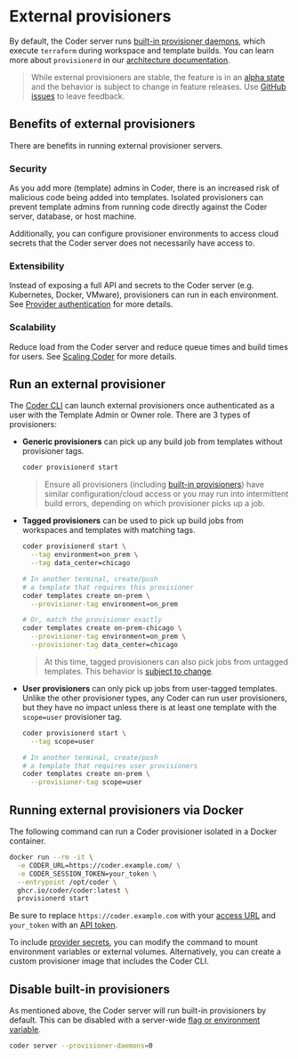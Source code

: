 # External provisioners

By default, the Coder server runs [built-in provisioner daemons](../cli/coder_server.md#provisioner-daemons), which execute `terraform` during workspace and template builds. You can learn more about `provisionerd` in our [architecture documentation](../about/architecture.md#provisionerd).

> While external provisioners are stable, the feature is in an [alpha state](../contributing/feature-stages.md#alpha-features) and the behavior is subject to change in feature releases. Use [GitHub issues](https://github.com/coder/coder) to leave feedback.

## Benefits of external provisioners

There are benefits in running external provisioner servers.

### Security

As you add more (template) admins in Coder, there is an increased risk of malicious code being added into templates. Isolated provisioners can prevent template admins from running code directly against the Coder server, database, or host machine.

Additionally, you can configure provisioner environments to access cloud secrets that the Coder server does not necessarily have access to.

### Extensibility

Instead of exposing a full API and secrets to the Coder server (e.g. Kubernetes, Docker, VMware), provisioners can run in each environment. See [Provider authentication](../templates/authentication.md) for more details.

### Scalability

Reduce load from the Coder server and reduce queue times and build times for users. See [Scaling Coder](./scale.md#concurrent-workspace-builds) for more details.

## Run an external provisioner

The [Coder CLI](../cli.md) can launch external provisioners once authenticated as a user with the Template Admin or Owner role. There are 3 types of provisioners:

- **Generic provisioners** can pick up any build job from templates without provisioner tags.

  ```sh
  coder provisionerd start
  ```

  > Ensure all provisioners (including [built-in provisioners](#disable-built-in-provisioners)) have similar configuration/cloud access or you may run into intermittent build errors, depending on which provisioner picks up a job.

- **Tagged provisioners** can be used to pick up build jobs from workspaces and templates with matching tags.

  ```sh
  coder provisionerd start \
    --tag environment=on_prem \
    --tag data_center=chicago

  # In another terminal, create/push
  # a template that requires this provisioner
  coder templates create on-prem \
    --provisioner-tag environment=on_prem

  # Or, match the provisioner exactly
  coder templates create on-prem-chicago \
    --provisioner-tag environment=on_prem \
    --provisioner-tag data_center=chicago
  ```

  > At this time, tagged provisioners can also pick jobs from untagged templates. This behavior is [subject to change](https://github.com/coder/coder/issues/6442).

- **User provisioners** can only pick up jobs from user-tagged templates. Unlike the other provisioner types, any Coder can run user provisioners, but they have no impact unless there is at least one template with the `scope=user` provisioner tag.

  ```sh
  coder provisionerd start \
    --tag scope=user

  # In another terminal, create/push
  # a template that requires user provisioners
  coder templates create on-prem \
    --provisioner-tag scope=user
  ```

## Running external provisioners via Docker

The following command can run a Coder provisioner isolated in a Docker container.

```sh
docker run --rm -it \
  -e CODER_URL=https://coder.example.com/ \
  -e CODER_SESSION_TOKEN=your_token \
  --entrypoint /opt/coder \
  ghcr.io/coder/coder:latest \
  provisionerd start
```

Be sure to replace `https://coder.example.com` with your [access URL](./configure.md#access-url) and `your_token` with an [API token](../api.md).

To include [provider secrets](../templates/authentication.md), you can modify the command to mount environment variables or external volumes. Alternatively, you can create a custom provisioner image that includes the Coder CLI.

## Disable built-in provisioners

As mentioned above, the Coder server will run built-in provisioners by default. This can be disabled with a server-wide [flag or environment variable](../cli/coder_server.md#provisioner-daemons).

```sh
coder server --provisioner-daemons=0
```
